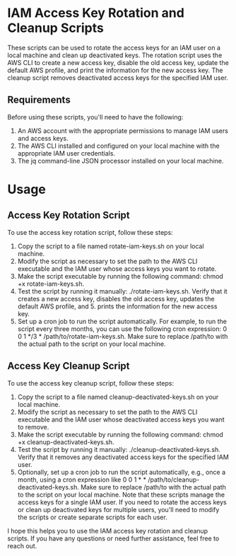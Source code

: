 # IAM Access Key Rotation and Cleanup Scripts
These scripts can be used to rotate the access keys for an IAM user on a local machine and clean up deactivated keys. The rotation script uses the AWS CLI to create a new access key, disable the old access key, update the default AWS profile, and print the information for the new access key. The cleanup script removes deactivated access keys for the specified IAM user.

## Requirements
Before using these scripts, you'll need to have the following:

1. An AWS account with the appropriate permissions to manage IAM users and access keys.
2. The AWS CLI installed and configured on your local machine with the appropriate IAM user credentials.
3. The jq command-line JSON processor installed on your local machine.
# Usage
## Access Key Rotation Script
To use the access key rotation script, follow these steps:

1. Copy the script to a file named rotate-iam-keys.sh on your local machine.
2. Modify the script as necessary to set the path to the AWS CLI executable and the IAM user whose access keys you want to rotate.
3. Make the script executable by running the following command: chmod +x rotate-iam-keys.sh.
4. Test the script by running it manually: ./rotate-iam-keys.sh. Verify that it creates a new access key, disables the old access key, updates the default AWS profile, and 5. prints the information for the new access key.
5. Set up a cron job to run the script automatically. For example, to run the script every three months, you can use the following cron expression: 0 0 1 */3 * /path/to/rotate-iam-keys.sh. Make sure to replace /path/to with the actual path to the script on your local machine.

## Access Key Cleanup Script

To use the access key cleanup script, follow these steps:

1. Copy the script to a file named cleanup-deactivated-keys.sh on your local machine.
2. Modify the script as necessary to set the path to the AWS CLI executable and the IAM user whose deactivated access keys you want to remove.
3. Make the script executable by running the following command: chmod +x cleanup-deactivated-keys.sh.
4. Test the script by running it manually: ./cleanup-deactivated-keys.sh. Verify that it removes any deactivated access keys for the specified IAM user.
5. Optionally, set up a cron job to run the script automatically, e.g., once a month, using a cron expression like 0 0 1 * * /path/to/cleanup-deactivated-keys.sh. Make sure to replace /path/to with the actual path to the script on your local machine.
Note that these scripts manage the access keys for a single IAM user. If you need to rotate the access keys or clean up deactivated keys for multiple users, you'll need to modify the scripts or create separate scripts for each user.

I hope this helps you to use the IAM access key rotation and cleanup scripts. If you have any questions or need further assistance, feel free to reach out.